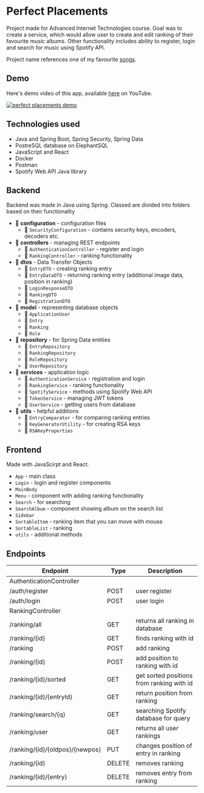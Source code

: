 # Perfect Placements  

Project made for Advanced Internet Technologies course. Goal was to create a service, which would allow user to create and edit ranking of their favourite music albums. Other functionality includes ability to register, login and search for music using Spotify API.

Project name references one of my favourite [songs](https://www.youtube.com/watch?v=J0DjcsK_-HY).

## Demo
Here's demo video of this app, available [here](https://www.youtube.com/watch?v=z4pwkf0EIJ8) on YouTube.

[![perfect placements demo](https://img.youtube.com/vi/z4pwkf0EIJ8/0.jpg)](https://www.youtube.com/watch?v=z4pwkf0EIJ8)

## Technologies used
- Java and Spring Boot, Spring Security, Spring Data
- PostreSQL database on ElephantSQL
- JavaScript and React
- Docker
- Postman
- Spotify Web API Java library

## Backend
Backend was made in Java using Spring. Classed are divided into folders based on their functionality

- 📁 **configuration** - configuration files
  - 📄 ``SecurityConfiguration`` - contains security keys, encoders, decoders etc.
- 📁 **controllers** -  managing REST endpoints
  - 📄 ``AuthenticationController`` - register and login
  - 📄 ``RankingController`` - ranking functionality
- 📁 **dtos** -  Data Transfer Objects
  - 📄 ``EntryDTO`` - creating ranking entry
  - 📄 ``EntryDataDTO`` - returning ranking entry (additional image data, position in ranking)
  - 📄 ``LoginResponseDTO``
  - 📄 ``RankingDTO``
  - 📄 ``RegistrationDTO``
- 📁 **model** -  representing database objects
  - 📄 ``ApplicationUser``
  - 📄 ``Entry``
  - 📄 ``Ranking``
  - 📄 ``Role``
- 📁 **repository** -  for Spring Data entities
  - 📄 ``EntryRepository``
  - 📄 ``RankingRepository``
  - 📄 ``RoleRepository``
  - 📄 ``UserRepository``
- 📁 **services** -  application logic
  - 📄 ``AuthenticationService`` - registration and login
  - 📄 ``RankingService`` - ranking functionality
  - 📄 ``SpotifyService`` - methods using Spotify Web API
  - 📄 ``TokenService`` - managing JWT tokens
  - 📄 ``UserService`` - getting users from database
- 📁 **utils** -  helpful additions
  - 📄 ``EntryComparator`` - for comparing ranking entries
  - 📄 ``KeyGeneratorUtility`` - for creating RSA keys
  - 📄 ``RSAKeyProperties``
  
## Frontend
Made with JavaScirpt and React. 
- ``App`` - main class
- ``Login`` - login and register components
- ``MainBody``
- ``Menu`` - component with adding ranking functionality
- ``Search`` - for searching
- ``SearchAlbum`` - component showing album on the search list
- ``Sidebar``
- ``SortableItem`` - ranking item that you can move with mouse
- ``SortableList`` - ranking
- ``utils`` - additional methods

## Endpoints

<table><thead>
  <tr>
    <th>Endpoint</th>
    <th>Type</th>
    <th>Description</th>
  </tr></thead>
<tbody>
  <tr>
    <td colspan="3">AuthenticationController</td>
  </tr>
  <tr>
    <td>/auth/register</td>
    <td>POST</td>
    <td>user register</td>
  </tr>
  <tr>
    <td>/auth/login</td>
    <td>POST</td>
    <td>user login</td>
  </tr>
  <tr>
    <td colspan="3">RankingController</td>
  </tr>
  <tr>
    <td>/ranking/all</td>
    <td>GET</td>
    <td>returns all ranking in database</td>
  </tr>
  <tr>
    <td>/ranking/{id}</td>
    <td>GET</td>
    <td>finds ranking with id</td>
  </tr>
  <tr>
    <td>/ranking</td>
    <td>POST</td>
    <td>add ranking</td>
  </tr>
  <tr>
    <td>/ranking/{id}</td>
    <td>POST</td>
    <td>add position to ranking with id</td>
  </tr>
  <tr>
    <td>/ranking/{id}/sorted</td>
    <td>GET</td>
    <td>get sorted positions from ranking with id</td>
  </tr>
  <tr>
    <td>/ranking/{id}/{entryId}</td>
    <td>GET</td>
    <td>return position from ranking </td>
  </tr>
  <tr>
    <td>/ranking/search/{q}</td>
    <td>GET</td>
    <td>searching Spotify database for query</td>
  </tr>
  <tr>
    <td>/ranking/user</td>
    <td>GET</td>
    <td>returns all user rankings</td>
  </tr>
  <tr>
    <td>/ranking/{id}/{oldpos}/{newpos}</td>
    <td>PUT</td>
    <td>changes position of entry in ranking</td>
  </tr>
  <tr>
    <td>/ranking/{id}</td>
    <td>DELETE</td>
    <td>removes ranking</td>
  </tr>
  <tr>
    <td>/ranking/{id}/{entry}</td>
    <td>DELETE</td>
    <td>removes entry from ranking</td>
  </tr>
</tbody></table>

